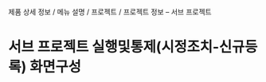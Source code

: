 <!--breadcrumb:제품 상세 정보 / 메뉴 설명 / 프로젝트 / 프로젝트 정보 – 서브 프로젝트--><span class="md-breadcrumb">제품 상세 정보 / 메뉴 설명 / 프로젝트 / 프로젝트 정보 – 서브 프로젝트</span>
# 서브 프로젝트 실행및통제(시정조치-신규등록) 화면구성
